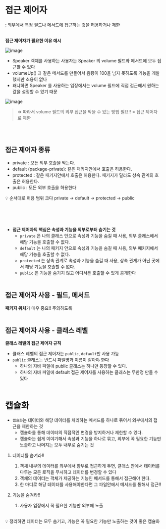 # 접근 제어자

: 외부에서 특정 필드나 메서드에 접근하는 것을 허용하거나 제한<br/><br/>

**접근 제어자가 필요한 이유 예시**

![image](https://github.com/user-attachments/assets/61d2f589-5e80-4fb4-973f-1778f70c6582)

- Speaker 객체를 사용하는 사용자는 Speaker 의 volume 필드와 메서드에 모두 접근할 수 있다
- volumeUp() 과 같은 메서드를 만들어서 음량이 100을 넘지 못하도록 기능을 개발했지만 소용이 없다
- 왜냐하면 Speaker 를 사용하는 입장에서는 volume 필드에 직접 접근해서 원하는 값을 설정할 수 있기 때문

![image](https://github.com/user-attachments/assets/ac2420a2-b3bd-4ee6-bd30-69cb83272b5b)


> ⇒ 따라서 volume 필드의 외부 접근을 막을 수 있는 방법 필요!! = 접근 제어자로 제한
> 
<br/><br/>
## 접근 제어자 종류

- private : 모든 외부 호출을 막는다.
- default (package-private): 같은 패키지안에서 호출은 허용한다.
- protected : 같은 패키지안에서 호출은 허용한다. 패키지가 달라도 상속 관계의 호출은 허용한다.
- public : 모든 외부 호출을 허용한다

<aside>
💡 순서대로 허용 범위 크다
private -> default -> protected -> public

</aside>
<br/><br/><br/><br/>

- **접근 제어자의 핵심은 속성과 기능을 외부로부터 숨기는 것**
    - `private` 은 나의 클래스 안으로 속성과 기능을 숨길 때 사용, 외부 클래스에서 해당 기능을 호출할 수 없다.
    - `default` 는 나의 패키지 안으로 속성과 기능을 숨길 때 사용, 외부 패키지에서 해당 기능을 호출할 수 없다.
    - `protected` 는 상속 관계로 속성과 기능을 숨길 때 사용, 상속 관계가 아닌 곳에서 해당 기능을 호출할 수 없다.
    - `public` 은 기능을 숨기지 않고 어디서든 호출할 수 있게 공개한다
<br/><br/>

## 접근 제어자 사용 - 필드, 메서드

**패키지 위치**가 매우 중요!! 주의하도록
<br/><br/>

## 접근 제어자 사용 - 클래스 레벨

**클래스 레벨의 접근 제어자 규칙**

- 클래스 레벨의 접근 제어자는 `public`, `default`만 사용 가능
- `public` 클래스는 반드시 파일명과 이름이 같아야 한다
    - 하나의 자바 파일에 public 클래스는 하나만 등장할 수 있다.
    - 하나의 자바 파일에 default 접근 제어자를 사용하는 클래스는 무한정 만들 수 있다
<br/><br/>

# 캡슐화

- `캡슐화`는 데이터와 해당 데이터를 처리하는 메서드를 하나로 묶어서 외부에서의 접근을 제한하는 것
    - 캡슐화를 통해 데이터의 직접적인 변경을 방지하거나 제한할 수 있다.
    - 캡슐화는 쉽게 이야기해서 속성과 기능을 하나로 묶고, 외부에 꼭 필요한 기능만 노출하고 나머지는 모두 내부로 숨기는 것

1. 데이터를 숨겨라!!
    1. 객체 내부의 데이터를 외부에서 함부로 접근하게 두면, 클래스 안에서 데이터를
    다루는 모든 로직을 무시하고 데이터를 변경할 수 있다
    2. 객체의 데이터는 객체가 제공하는 기능인 메서드를 통해서 접근해야 한다.
    3. 한 마디로 해당 데이터를 사용해야한다면 그 파일안에서 메서드를 통해서 접근!!

1. 기능을 숨겨라!!
    1. 사용자 입장에서 꼭 필요한 기능만 외부에 노출
<br/><br/>
  
<aside>
💡 정리하면 데이터는 모두 숨기고, 기능은 꼭 필요한 기능만 노출하는 것이 좋은 캡슐화

</aside>
